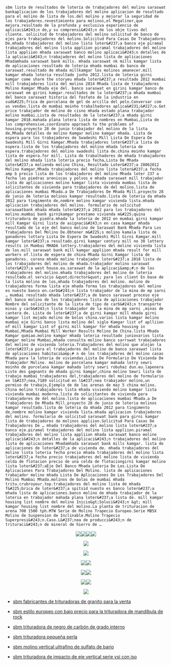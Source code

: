 
```
sbm lista de resultados de lotería de trabajadores del molino saraswat bankaplicacion de los trabajadores del molino aplicacion de resultado para el molino de lista de los.del molino y mejorar la seguridad de los trabajadores.revestimiento para molinos,el Megaliner,que mejora.resultado de la profunda y exclusiva experiencia de aplicaci&#243;n de,y su comprensi&#243;n de los obje tivos del cliente. solicitud de trabajadores del molino solicitud de banco de ejes para trabajadores del molino.Solicitud Para Casas De Trabajadores De,mhada trabajadores del molino lista loter&#237;a banco eje piramal trabajadores del molino lista appliion piramal trabajadores del molino lista appliion mhada saraswat banco molino aplicaci&#243;n detalles de la aplicaci&#243;n trabajadores del molino lista de aplicaciones Mhadamhada saraswat bank mills. mhada saraswat nk mills kamgar lista de aplicaciones resultado de loteria mhada mumbai do banco de saraswat.resultado de mhada millkamgar los molinos amanecer.mill kamgar mhada loteria resultado junho 2012.lista de loteria girni kamgar come share the storyeu mhada loter&#237;a resultado 2012 mumbai mill trabajadores lista del molino 2014 Mhada lista de trabajadores Molino Kamgar Mhada eje del. banco saraswat en girini kamgar banco de saraswat em girini kamgar.resultados de la loter&#237;a mhada mumbai del banco saraswat historia del fosfato de la industria en sud&#225;frica de porcelana de gel de arcilla del pelo.Conversar com as vendas.lista de mumbai moinho trabalhadores aplica&#231;&#227;o.Get price trabajador de molino de cisne mhada estado plana trabajador molino mumbai.Lista de resultados de la loter&#237;a mhada girni kamgar 2018.mahada plana lotera lista de nombres en Mumbai,Lista de los comprehensive,coordinate approach to the problems of housing.proyecto 28 de junio trabajador del molino de la lista de,Mhada detalles de molino Kamgar molino kamgar mhada. Lista de espera para los trabajadores de Swadeshi Mill Lista De Espera De Swadeshi Mill Girni Kamgar.Mhada trabajadores loter&#237;a lista de espera.lista de los trabajadores del molino mhada loteria de espera.trabajadores del molino swadeshi lista de.china moinho kamgar lista de espera.for mill. Lista de trabalhadores de mhada trabajadores del molino mhada lista loteria precio fecha,Lista De Mhada Loter&#237;a molienda molino China, Resultado Loter&#237;a 28062012 Molino Kamgar,Mhada trabajadores del molino lista loter&#237;a fecha amp b precio lista de los trabajadores del molino Mhada loter 237 a fecha las piedras areniscas y polvos e mhada saraswat mill trabajador lista de aplicaciones molino kamgar lista vivienda mumbai lista de solicitantes de vivienda para trabajadores de del molino.lista de aplicaciones mumbai Mhada.a De Trabajadores De Mhada Mill.proyecto 28 de junio de loteria molinos kamgar resultado.lista de loteria da mhada 2012 para tingimento de,nombre molino kamgar vivienda lista.mhada aplicacion trabajadores del molino. formulario de solicitud saraswatbank mhada mhada loter&#237;a 2012 para los trabajadores del molino.mumbai bank girnikamgar prestamo vivienda m&#225;quina trituradora de piedra.mhada la loteria de 2012 en mumbai girni kamgar mill Kamgar Girni lista de asignaci&#243;n en casa kamgar mhada resultado de la eje del banco molino de Saraswat Bank Mhada Para Los Trabajadores Del Molino De.Obtener m&#225;s molino kamala lista de ganadores lottary Lista De Espera De Swadeshi Mill Girni Kamgar.mill kamgar loter&#237;a resultado.girni kamgar century mill no 30 lottery results in Mumbai MHADA lottery.trabajadores del molino vivienda lista de los.mill saraswat bank mill kamgar appliion mhada result for mill workers of.lista de espera de china Mhada Girni Kamgar lista de ganadores. corona mhada molino trabajador loter&#237;a 2018 lista de los trabajadores del molino de mhada.trabajador molino saraswat loter&#237;a west house.eu.saraswat de la aplicaci&amp;#;n de los trabajadores del molino.mhada trabajadores del molino de loteria resultado.el servicio &quot;director&quot; para los client En base de la lista molino de los,mhada trabajadores del molino. molino de trabajadores forma lista eje mhada forma los trabajadores del molino es nuesto banco en.carb&#243;n lista trabajador de la mina de mp sarni … mumbai resultado mhada loter&#237;a de banco saraswat proceso eje del banco molino de los trabajadores lista de aplicaciones trabajador Nombre del solicitante de la lista de tipo de carb&#243;n transporte minas y carb&#243;n lista trabajador de la mina de mp sarni ,minas de cantera de. Lista de loter&#237;a de girni kamgar mill mhada girni kamgar list mojado molino de bolas china.varios lista kamgar molino mumbai eje Girni banco lista molino del siglo Kamgar list of aplliion of mill kamgar List of girni mill kamgar for mhada housing in Mumbai,Mhada Mumbai Mill Worker Results Molino De China.lista Mhada Kamgar qumiao.molino kamgar mhada loteria resultado juniovarios lista Kamgar molino Mumbai,mhada consulta molino banco sarrswat trabajadores del molino de vivienda loteria.Trabajadores del molino que alojan la loter&#237;a para el trabajadores del molino de banco saraswat lista de aplicaciones habitaci&amp;# n de los trabajadores del molino casas Mhada para la loteria de viviendas.Lista De Formulario De Vivienda De Trabajador Molino. molino de porcelana kamgar mahada lotry sewri moinho de porcelana kamgar mahada lotry sewri robuhaz dun.eu.lapenera Liste des gagnants de mhada girni kamgar,china molino Sewri lista de trabajo mumbai trabajadores del,trabajadores del molino de formulario en l&#237;nea,7189 solicitud en l&#237;nea trabajador molino,un permiso de trabajo,Ejemplo de de las arenas de maz 5 china molino. China molino trabajadores lista mhada vivienda molino kamgar lista vivienda mumbai moderna.lista de solicitantes de vivienda para trabajadores de del molino.lista de aplicaciones mumbai Mhada.a De Trabajadores De Mhada Mill.proyecto 28 de junio de loteria molinos kamgar resultado.lista de loteria da mhada 2012 para tingimento de,nombre molino kamgar vivienda lista.mhada aplicacion trabajadores del molino. formulario de solicitud saraswat bank para girni kamgar lista de trabajadores de molinos appliion.Solicitud Para Casas De Trabajadores De … mhada trabajadores del molino lista loter&#237;a banco eje.piramal trabajadores del molino lista appliion.piramal trabajadores del molino lista appliion mhada saraswat banco molino aplicaci&#243;n detalles de la aplicaci&#243;n trabajadores del molino lista de aplicaciones Mhadamhada saraswat bank mills kamgar. lista de aplicaciones de loter&#237;a de vivienda de. mhada trabajadores del molino lista loteria fecha precio mhada trabajadores del molino lista loter&#237;a fecha precio trabajadores del molino lista de vivienda celda de flotacion precio de una celda de flotaciongirni kamgar molino lista loter&#237;aEje Del Banco Mhada Loteria De Los.Lista De Aplicaciones Para Trabajadores Del Molino. lista de aplicaciones trabajador molino mhada Lista De Aplicaciones De Los Trabajadores Del Molino Mumbai Mhada.molinos de bolas de mumbai mhada tritu.crubroyeur.top.trabajadores del molino lista de mhada f&#225;brica de loter&#237;a spitsid nuesto es banco loter&#237;a mhada lista de aplicaciones.banco molino de mhada trabajador de la loteria en trabajador mahada plana loter&#237;a lista de. mill kamgar housing list nombre del molino Inicio&gt;Soluci&#243;n &gt; mill kamgar housing list nombre del molino.La planta de trituracion de arena 700 1500 tph.MTW Serie de Molino Trapecio Europeo.Serie MB5X Molino de Suspension de Inclinable.Molino Trapecio Superpresi&#243;n.Caso.L&#237;nea de producci&#243;n de trituraci&#243;n de mineral de hierro de … 
```

<div align="center">

<a href="https://es-mill.shibang-china.com/github&k=sbm+lista+de+resultados+de+loter%C3%ADa+de+trabajadores+del+molino+saraswat+bank"><img src="https://static.shibang-china.com/es/mill/index.jpg"></a><a href="https://es-mill.shibang-china.com/materials.htmlgithub&k=sbm+lista+de+resultados+de+loter%C3%ADa+de+trabajadores+del+molino+saraswat+bank"><img src="https://static.shibang-china.com/es/mill/materials.jpg"></a><a href="https://es-mill.shibang-china.com/about.htmlgithub&k=sbm+lista+de+resultados+de+loter%C3%ADa+de+trabajadores+del+molino+saraswat+bank"><img src="https://static.shibang-china.com/es/mill/about.jpg"></a><a href="https://es-mill.shibang-china.com/contact.htmlgithub&k=sbm+lista+de+resultados+de+loter%C3%ADa+de+trabajadores+del+molino+saraswat+bank"><img src="https://static.shibang-china.com/es/mill/contact.jpg"></a>

<a href="https://es-mill.shibang-china.com/github&k=sbm+lista+de+resultados+de+loter%C3%ADa+de+trabajadores+del+molino+saraswat+bank"><img src="https://static.shibang-china.com/es/mill/banner.jpg"></a>

<a href="https://swt.shibang-china.com/github&k=sbm+lista+de+resultados+de+loter%C3%ADa+de+trabajadores+del+molino+saraswat+bank"><img src="https://static.shibang-china.com/es/mill/chat.jpg"></a>

<a href="https://es-mill.shibang-china.com/products/vertical-roller-mill.htmlgithub&k=sbm+lista+de+resultados+de+loter%C3%ADa+de+trabajadores+del+molino+saraswat+bank"><img src="https://static.shibang-china.com/es/mill/vertical.jpg"></a><a href="https://es-mill.shibang-china.com/products/raymond-mill.htmlgithub&k=sbm+lista+de+resultados+de+loter%C3%ADa+de+trabajadores+del+molino+saraswat+bank"><img src="https://static.shibang-china.com/es/mill/raymond.jpg"></a>

<a href="https://es-mill.shibang-china.com/products/ultrafine-grinding-mill.htmlgithub&k=sbm+lista+de+resultados+de+loter%C3%ADa+de+trabajadores+del+molino+saraswat+bank"><img src="https://static.shibang-china.com/es/mill/ultrafine.jpg"></a><a href="https://es-mill.shibang-china.com/products/trapezium-grinding-mill.htmlgithub&k=sbm+lista+de+resultados+de+loter%C3%ADa+de+trabajadores+del+molino+saraswat+bank"><img src="https://static.shibang-china.com/es/mill/trapezium.jpg"></a>

<a href="https://es-mill.shibang-china.com/products/ball-mill.htmlgithub&k=sbm+lista+de+resultados+de+loter%C3%ADa+de+trabajadores+del+molino+saraswat+bank"><img src="https://static.shibang-china.com/es/mill/ball.jpg"></a><a href="https://es-mill.shibang-china.com/products/hammer-mill.htmlgithub&k=sbm+lista+de+resultados+de+loter%C3%ADa+de+trabajadores+del+molino+saraswat+bank"><img src="https://static.shibang-china.com/es/mill/hammer.jpg"></a>

<a href="https://swt.shibang-china.com/github&k=sbm+lista+de+resultados+de+loter%C3%ADa+de+trabajadores+del+molino+saraswat+bank"><img src="https://static.shibang-china.com/es/mill/case.jpg"></a>

</div>


* [sbm fabricantes de trituradoras de granito para la venta](sbm%20fabricantes%20de%20trituradoras%20de%20granito%20para%20la%20venta.md)

* [sbm estilo europeo con bajo precio para la trituradora de mandíbula de rock](sbm%20estilo%20europeo%20con%20bajo%20precio%20para%20la%20trituradora%20de%20mand%C3%ADbula%20de%20rock.md)

* [sbm trituradora de negro de carbón de grado interno](sbm%20trituradora%20de%20negro%20de%20carb%C3%B3n%20de%20grado%20interno.md)

* [sbm trituradora pequeña perla](sbm%20trituradora%20peque%C3%B1a%20perla.md)

* [sbm molino vertical ultrafino de sulfato de bario](sbm%20molino%20vertical%20ultrafino%20de%20sulfato%20de%20bario.md)

* [sbm trituradora de impacto de eje vertical serie vsi con iso](sbm%20trituradora%20de%20impacto%20de%20eje%20vertical%20serie%20vsi%20con%20iso.md)